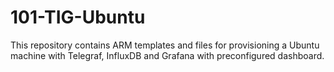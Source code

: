 # 101-TIG-Ubuntu
This repository contains ARM templates and files for provisioning a Ubuntu machine with Telegraf, InfluxDB and Grafana with preconfigured dashboard.

